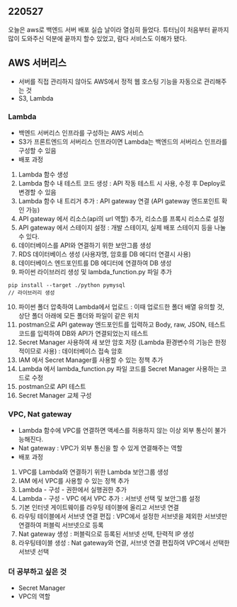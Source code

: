 ## 220527
오늘은 aws로 백엔드 서버 배포 실습 날이라 열심히 들었다. 튜터님이 처음부터 끝까지 많이 도와주신 덕분에 끝까지 할수 있었고, 람다 서비스도 이해가 됐다.

## AWS 서버리스
- 서버를 직접 관리하지 않아도 AWS에서 정적 웹 호스팅 기능을 자동으로 관리해주는 것
- S3, Lambda

### Lambda
- 백엔드 서버리스 인프라를 구성하는 AWS 서비스
- S3가 프론트엔드의 서버리스 인프라이면 Lambda는 백엔드의 서버리스 인프라를 구성할 수 있음
- 배포 과정
1. Lambda 함수 생성
2. Lambda 함수 내 테스트 코드 생성 : API 작동 테스트 시 사용, 수정 후 Deploy로 변경할 수 있음
3. Lambda 함수 내 트리거 추가 : API gateway 연결 (API gateway 엔드포인트 확인 가능)
4. API gateway 에서 리소스(api의 url 역할) 추가, 리소스를 프록시 리소스로 설정
5. API gateway 에서 스테이지 설정 : 개발 스테이지, 실제 배포 스테이지 등을 나눌 수 있다.
6. 데이터베이스를 API와 연결하기 위한 보안그룹 생성
7. RDS 데이터베이스 생성 (사용자명, 암호를 DB 에디터 연결시 사용)
8. 데이터베이스 엔드포인트를 DB 에디터에 연결하여 DB 생성
9. 파이썬 라이브러리 생성 및 lambda_function.py 파일 추가
```
pip install --target ./python pymysql
// 라이브러리 생성
```
10. 파이썬 폴더 압축하여 Lambda에서 업로드 : 이때 업로드한 폴더 배열 유의할 것, 상단 폴더 아래에 모든 폴더와 파일이 같은 위치
11. postman으로 API gateway 엔드포인트를 입력하고 Body, raw, JSON, 테스트 코드를 입력하여 DB와 API가 연결되었는지 테스트
12. Secret Manager 사용하여 새 보안 암호 저장 (Lambda 환경변수의 기능은 한정적이므로 사용) : 데이터베이스 접속 암호
13. IAM 에서 Secret Manager를 사용할 수 있는 정책 추가
14. Lambda 에서 lambda_function.py 파일 코드를 Secret Manager 사용하는 코드로 수정
15. postman으로 API 테스트 
16. Secret Manager 교체 구성 

### VPC, Nat gateway
- Lambda 함수에 VPC를 연결하면 액세스를 허용하지 않는 이상 외부 통신이 불가능해진다.
- Nat gateway : VPC가 외부 통신을 할 수 있게 연결해주는 역할
- 배포 과정
1. VPC를 Lambda와 연결하기 위한 Lambda 보안그룹 생성
2. IAM 에서 VPC를 사용할 수 있는 정책 추가
3. Lambda - 구성 - 권한에서 실행권한 추가
4. Lambda - 구성 - VPC 에서 VPC 추가 : 서브넷 선택 및 보안그룹 설정
5. 기본 인터넷 게이트웨이를 라우팅 테이블에 올리고 서브넷 연결
6. 라우팅 테이블에서 서브넷 연결 편집 : VPC에서 설정한 서브넷을 제외한 서브넷만 연결하여 퍼블릭 서브넷으로 등록
7. Nat gateway 생성 : 퍼블릭으로 등록된 서브넷 선택, 탄력적 IP 생성 
8. 라우팅테이블 생성 : Nat gateway와 연결, 서브넷 연결 편집하여 VPC에서 선택한 서브넷 선택 


### 더 공부하고 싶은 것
- Secret Manager 
- VPC의 역할